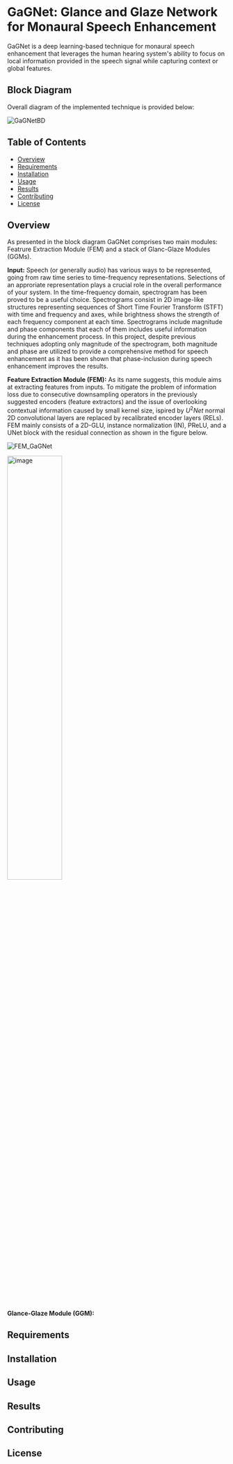 # GaGNet: Glance and Glaze Network for Monaural Speech Enhancement

GaGNet is a deep learning-based technique for monaural speech enhancement that leverages the human hearing system's ability to focus on local information provided in the speech signal while capturing context or global features.

## Block Diagram
Overall diagram of the implemented technique is provided below: 

![GaGNetBD](https://github.com/mohammadr8za/Glance-and-Glaze-s-README/assets/72736177/6d2053f6-8425-48c4-bb2b-34d7810a426a)

## Table of Contents
- [Overview](#Overview)
- [Requirements](#requirements)
- [Installation](#installation)
- [Usage](#usage)
- [Results](#results)
- [Contributing](#contributing)
- [License](#license)

## Overview
As presented in the block diagram GaGNet comprises two main modules: Featrure Extraction Module (FEM) and a stack of Glanc-Glaze Modules (GGMs). 

**Input:** Speech (or generally audio) has various ways to be represented, going from raw time series to time-frequency representations. Selections of an approriate representation plays a crucial role in the overall performance of your system. In the time-frequency domain, spectrogram has been proved to be a useful choice. Spectrograms consist in 2D image-like structures representing sequences of Short Time Fourier Transform (STFT) with time and frequency and axes, while brightness shows the strength of each frequency component at each time. Spectrograms include magnitude and phase components that each of them includes useful information during the enhancement process. In this project, despite previous techniques adopting only magnitude of the spectrogram, both magnitude and phase are utilized to provide a comprehensive method for speech enhancement as it has been shown that phase-inclusion during speech enhancement improves the results.

**Feature Extraction Module (FEM):** As its name suggests, this module aims at extracting features from inputs. To mitigate the problem of information loss due to consecutive downsampling operators in the previously suggested encoders (feature extractors) and the issue of overlooking contextual information caused by small kernel size, ispired by $U^{2}Net$ normal 2D convolutional layers are replaced by recalibrated encoder layers (RELs). FEM mainly consists of a 2D-GLU, instance normalization (IN), PReLU, and a UNet block with the residual connection as shown in the figure below. 

![FEM_GaGNet](https://github.com/mohammadr8za/Glance-and-Glaze-s-README/assets/72736177/99608d76-fe14-425e-a439-b4ff4c039aca)

<img src="https://github.com/mohammadr8za/Glance-and-Glaze-s-README/assets/72736177/99608d76-fe14-425e-a439-b4ff4c039aca" alt="image" width="50%" height="auto">


**Glance-Glaze Module (GGM):** 
## Requirements

## Installation

## Usage

## Results

## Contributing

## License
